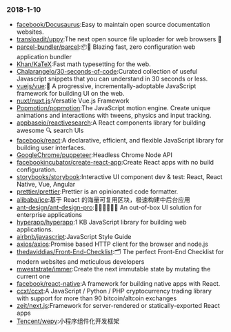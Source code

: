### 2018-1-10 
* [facebook/Docusaurus](https://github.com//facebook/Docusaurus):Easy to maintain open source documentation websites. 
* [transloadit/uppy](https://github.com//transloadit/uppy):The next open source file uploader for web browsers 🐶 
* [parcel-bundler/parcel](https://github.com//parcel-bundler/parcel):📦🚀 Blazing fast, zero configuration web application bundler 
* [Khan/KaTeX](https://github.com//Khan/KaTeX):Fast math typesetting for the web. 
* [Chalarangelo/30-seconds-of-code](https://github.com//Chalarangelo/30-seconds-of-code):Curated collection of useful Javascript snippets that you can understand in 30 seconds or less. 
* [vuejs/vue](https://github.com//vuejs/vue):🖖 A progressive, incrementally-adoptable JavaScript framework for building UI on the web. 
* [nuxt/nuxt.js](https://github.com//nuxt/nuxt.js):Versatile Vue.js Framework 
* [Popmotion/popmotion](https://github.com//Popmotion/popmotion):The JavaScript motion engine. Create unique animations and interactions with tweens, physics and input tracking. 
* [appbaseio/reactivesearch](https://github.com//appbaseio/reactivesearch):A React components library for building awesome 🔍 search UIs 
* [facebook/react](https://github.com//facebook/react):A declarative, efficient, and flexible JavaScript library for building user interfaces. 
* [GoogleChrome/puppeteer](https://github.com//GoogleChrome/puppeteer):Headless Chrome Node API 
* [facebookincubator/create-react-app](https://github.com//facebookincubator/create-react-app):Create React apps with no build configuration. 
* [storybooks/storybook](https://github.com//storybooks/storybook):Interactive UI component dev & test: React, React Native, Vue, Angular 
* [prettier/prettier](https://github.com//prettier/prettier):Prettier is an opinionated code formatter. 
* [alibaba/ice](https://github.com//alibaba/ice):基于 React 的海量可复用区块，极速构建中后台应用 
* [ant-design/ant-design-pro](https://github.com//ant-design/ant-design-pro):👨🏻‍💻👩🏻‍💻 An out-of-box UI solution for enterprise applications 
* [hyperapp/hyperapp](https://github.com//hyperapp/hyperapp):1 KB JavaScript library for building web applications. 
* [airbnb/javascript](https://github.com//airbnb/javascript):JavaScript Style Guide 
* [axios/axios](https://github.com//axios/axios):Promise based HTTP client for the browser and node.js 
* [thedaviddias/Front-End-Checklist](https://github.com//thedaviddias/Front-End-Checklist):🗂 The perfect Front-End Checklist for modern websites and meticulous developers 
* [mweststrate/immer](https://github.com//mweststrate/immer):Create the next immutable state by mutating the current one 
* [facebook/react-native](https://github.com//facebook/react-native):A framework for building native apps with React. 
* [ccxt/ccxt](https://github.com//ccxt/ccxt):A JavaScript / Python / PHP cryptocurrency trading library with support for more than 90 bitcoin/altcoin exchanges 
* [zeit/next.js](https://github.com//zeit/next.js):Framework for server-rendered or statically-exported React apps 
* [Tencent/wepy](https://github.com//Tencent/wepy):小程序组件化开发框架 
